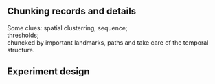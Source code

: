 ## Chunking records and details
Some clues: spatial clusterring, sequence;  
thresholds;  
chuncked by important landmarks, paths and take care of the temporal structure.

## Experiment design
